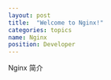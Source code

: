 ```yaml
---
layout: post
title:  "Welcome to Nginx!"
categories: topics
name: Nginx
position: Developer
---
```

Nginx 简介